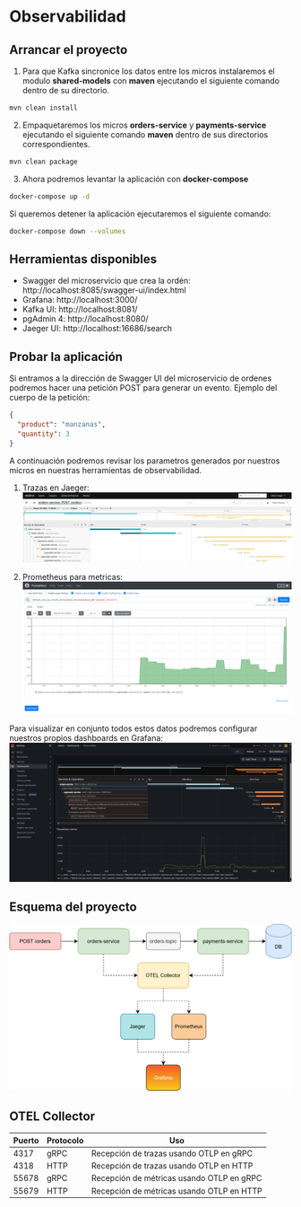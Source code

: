 # Observabilidad

## Arrancar el proyecto
1. Para que Kafka sincronice los datos entre los micros instalaremos el modulo **shared-models** con **maven** ejecutando el siguiente comando dentro de su directorio.
```bash
mvn clean install
```

2. Empaquetaremos los micros **orders-service** y **payments-service** ejecutando el siguiente comando **maven** dentro de sus directorios correspondientes.
```bash
mvn clean package
```

3. Ahora podremos levantar la aplicación con **docker-compose**
```bash
docker-compose up -d
```

Si queremos detener la aplicación ejecutaremos el siguiente comando:
```bash
docker-compose down --volumes
```

## Herramientas disponibles
* Swagger del microservicio que crea la ordén: http://localhost:8085/swagger-ui/index.html
* Grafana: http://localhost:3000/
* Kafka UI: http://localhost:8081/
* pgAdmin 4: http://localhost:8080/
* Jaeger UI: http://localhost:16686/search

## Probar la aplicación
Si entramos a la dirección de Swagger UI del microservicio de ordenes podremos hacer una petición POST para generar un evento. Ejemplo del cuerpo de la petición:
```json
{
  "product": "manzanas",
  "quantity": 3
}
```

A continuación podremos revisar los parametros generados por nuestros micros en nuestras herramientas de observabilidad.
1. Trazas en Jaeger:
![jaeger](./img/jaeger.png)

2. Prometheus para metricas:
![prometheus](./img/prometheus.png)

Para visualizar en conjunto todos estos datos podremos configurar nuestros propios dashboards en Grafana:
![grafana](./img/grafana.png)

## Esquema del proyecto
![](./img/observability.drawio.svg)

## OTEL Collector
| Puerto | Protocolo | Uso                                       |
|--------|-----------|-------------------------------------------|
| 4317   | gRPC      | Recepción de trazas usando OTLP en gRPC   |
| 4318   | HTTP      | Recepción de trazas usando OTLP en HTTP   |
| 55678  | gRPC      | Recepción de métricas usando OTLP en gRPC |
| 55679  | HTTP      | Recepción de métricas usando OTLP en HTTP |

